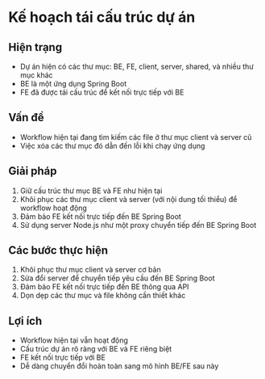# Kế hoạch tái cấu trúc dự án

## Hiện trạng
- Dự án hiện có các thư mục: BE, FE, client, server, shared, và nhiều thư mục khác
- BE là một ứng dụng Spring Boot
- FE đã được tái cấu trúc để kết nối trực tiếp với BE

## Vấn đề
- Workflow hiện tại đang tìm kiếm các file ở thư mục client và server cũ
- Việc xóa các thư mục đó dẫn đến lỗi khi chạy ứng dụng

## Giải pháp
1. Giữ cấu trúc thư mục BE và FE như hiện tại
2. Khôi phục các thư mục client và server (với nội dung tối thiểu) để workflow hoạt động
3. Đảm bảo FE kết nối trực tiếp đến BE Spring Boot
4. Sử dụng server Node.js như một proxy chuyển tiếp đến BE Spring Boot

## Các bước thực hiện
1. Khôi phục thư mục client và server cơ bản
2. Sửa đổi server để chuyển tiếp yêu cầu đến BE Spring Boot
3. Đảm bảo FE kết nối trực tiếp đến BE thông qua API
4. Dọn dẹp các thư mục và file không cần thiết khác

## Lợi ích
- Workflow hiện tại vẫn hoạt động
- Cấu trúc dự án rõ ràng với BE và FE riêng biệt
- FE kết nối trực tiếp với BE
- Dễ dàng chuyển đổi hoàn toàn sang mô hình BE/FE sau này
